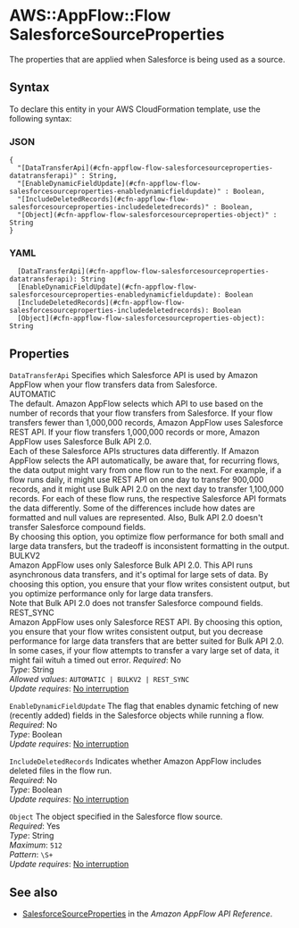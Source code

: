# AWS::AppFlow::Flow SalesforceSourceProperties<a name="aws-properties-appflow-flow-salesforcesourceproperties"></a>

 The properties that are applied when Salesforce is being used as a source\. 

## Syntax<a name="aws-properties-appflow-flow-salesforcesourceproperties-syntax"></a>

To declare this entity in your AWS CloudFormation template, use the following syntax:

### JSON<a name="aws-properties-appflow-flow-salesforcesourceproperties-syntax.json"></a>

```
{
  "[DataTransferApi](#cfn-appflow-flow-salesforcesourceproperties-datatransferapi)" : String,
  "[EnableDynamicFieldUpdate](#cfn-appflow-flow-salesforcesourceproperties-enabledynamicfieldupdate)" : Boolean,
  "[IncludeDeletedRecords](#cfn-appflow-flow-salesforcesourceproperties-includedeletedrecords)" : Boolean,
  "[Object](#cfn-appflow-flow-salesforcesourceproperties-object)" : String
}
```

### YAML<a name="aws-properties-appflow-flow-salesforcesourceproperties-syntax.yaml"></a>

```
  [DataTransferApi](#cfn-appflow-flow-salesforcesourceproperties-datatransferapi): String
  [EnableDynamicFieldUpdate](#cfn-appflow-flow-salesforcesourceproperties-enabledynamicfieldupdate): Boolean
  [IncludeDeletedRecords](#cfn-appflow-flow-salesforcesourceproperties-includedeletedrecords): Boolean
  [Object](#cfn-appflow-flow-salesforcesourceproperties-object): String
```

## Properties<a name="aws-properties-appflow-flow-salesforcesourceproperties-properties"></a>

`DataTransferApi`  <a name="cfn-appflow-flow-salesforcesourceproperties-datatransferapi"></a>
Specifies which Salesforce API is used by Amazon AppFlow when your flow transfers data from Salesforce\.    
AUTOMATIC  
The default\. Amazon AppFlow selects which API to use based on the number of records that your flow transfers from Salesforce\. If your flow transfers fewer than 1,000,000 records, Amazon AppFlow uses Salesforce REST API\. If your flow transfers 1,000,000 records or more, Amazon AppFlow uses Salesforce Bulk API 2\.0\.  
Each of these Salesforce APIs structures data differently\. If Amazon AppFlow selects the API automatically, be aware that, for recurring flows, the data output might vary from one flow run to the next\. For example, if a flow runs daily, it might use REST API on one day to transfer 900,000 records, and it might use Bulk API 2\.0 on the next day to transfer 1,100,000 records\. For each of these flow runs, the respective Salesforce API formats the data differently\. Some of the differences include how dates are formatted and null values are represented\. Also, Bulk API 2\.0 doesn't transfer Salesforce compound fields\.  
By choosing this option, you optimize flow performance for both small and large data transfers, but the tradeoff is inconsistent formatting in the output\.  
BULKV2  
Amazon AppFlow uses only Salesforce Bulk API 2\.0\. This API runs asynchronous data transfers, and it's optimal for large sets of data\. By choosing this option, you ensure that your flow writes consistent output, but you optimize performance only for large data transfers\.  
Note that Bulk API 2\.0 does not transfer Salesforce compound fields\.  
REST\_SYNC  
Amazon AppFlow uses only Salesforce REST API\. By choosing this option, you ensure that your flow writes consistent output, but you decrease performance for large data transfers that are better suited for Bulk API 2\.0\. In some cases, if your flow attempts to transfer a vary large set of data, it might fail wituh a timed out error\.
*Required*: No  
*Type*: String  
*Allowed values*: `AUTOMATIC | BULKV2 | REST_SYNC`  
*Update requires*: [No interruption](https://docs.aws.amazon.com/AWSCloudFormation/latest/UserGuide/using-cfn-updating-stacks-update-behaviors.html#update-no-interrupt)

`EnableDynamicFieldUpdate`  <a name="cfn-appflow-flow-salesforcesourceproperties-enabledynamicfieldupdate"></a>
 The flag that enables dynamic fetching of new \(recently added\) fields in the Salesforce objects while running a flow\.   
*Required*: No  
*Type*: Boolean  
*Update requires*: [No interruption](https://docs.aws.amazon.com/AWSCloudFormation/latest/UserGuide/using-cfn-updating-stacks-update-behaviors.html#update-no-interrupt)

`IncludeDeletedRecords`  <a name="cfn-appflow-flow-salesforcesourceproperties-includedeletedrecords"></a>
 Indicates whether Amazon AppFlow includes deleted files in the flow run\.   
*Required*: No  
*Type*: Boolean  
*Update requires*: [No interruption](https://docs.aws.amazon.com/AWSCloudFormation/latest/UserGuide/using-cfn-updating-stacks-update-behaviors.html#update-no-interrupt)

`Object`  <a name="cfn-appflow-flow-salesforcesourceproperties-object"></a>
 The object specified in the Salesforce flow source\.   
*Required*: Yes  
*Type*: String  
*Maximum*: `512`  
*Pattern*: `\S+`  
*Update requires*: [No interruption](https://docs.aws.amazon.com/AWSCloudFormation/latest/UserGuide/using-cfn-updating-stacks-update-behaviors.html#update-no-interrupt)

## See also<a name="aws-properties-appflow-flow-salesforcesourceproperties--seealso"></a>
+ [SalesforceSourceProperties](https://docs.aws.amazon.com/appflow/1.0/APIReference/API_SalesforceSourceProperties.html) in the *Amazon AppFlow API Reference*\.

